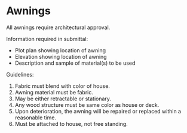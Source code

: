 # Awnings

All awnings require architectural approval.

Information required in submittal:
* Plot plan showing location of awning
* Elevation showing location of awning
* Description and sample of material(s) to be used

Guidelines:
1. Fabric must blend with color of house.
1. Awning material must be fabric.
1. May be either retractable or stationary.
1. Any wood structure must be same color as house or deck.
1. Upon deterioration, the awning will be repaired or replaced within a reasonable time.
1. Must be attached to house, not free standing.
